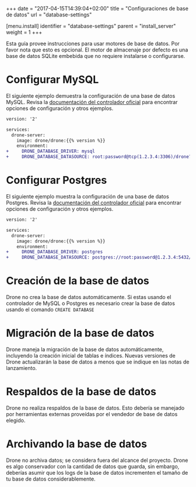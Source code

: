 +++
date = "2017-04-15T14:39:04+02:00"
title = "Configuraciones de base de datos"
url = "database-settings"

[menu.install]
  identifier = "database-settings"
  parent = "install_server"
  weight = 1
+++

Esta guía provee instrucciones para usar motores de base de datos. Por favor nota que esto es opcional. El motor de almacenaje por defecto es una base de datos SQLite embebida que no requiere instalarse o configurarse.

# Configurar MySQL

El siguiente ejemplo demuestra la configuración de una base de datos MySQL. Revisa la [documentación del controlador oficial](https://github.com/go-sql-driver/mysql#dsn-data-source-name) para encontrar opciones de configuración y otros ejemplos.

```diff
version: '2'

services:
  drone-server:
    image: drone/drone:{{% version %}}
    environment:
+     DRONE_DATABASE_DRIVER: mysql
+     DRONE_DATABASE_DATASOURCE: root:password@tcp(1.2.3.4:3306)/drone?parseTime=true
```

# Configurar Postgres

El siguiente ejemplo muestra la configuración de una base de datos Postgres. Revisa la [documentación del controlador oficial](https://www.postgresql.org/docs/current/static/libpq-connect.html#LIBPQ-CONNSTRING) para encontrar opciones de configuración y otros ejemplos.

```diff
version: '2'

services:
  drone-server:
    image: drone/drone:{{% version %}}
    environment:
+     DRONE_DATABASE_DRIVER: postgres
+     DRONE_DATABASE_DATASOURCE: postgres://root:password@1.2.3.4:5432/postgres?sslmode=disable
```

# Creación de la base de datos

Drone no crea la base de datos automáticamente. Si estas usando el controlador de MySQL o Postgres es necesario crear la base de datos usando el comando `CREATE DATABASE`

# Migración de la base de datos

Drone maneja la migración de la base de datos automáticamente, incluyendo la creación inicial de tablas e índices. Nuevas versiones de Drone actualizarán la base de datos a menos que se indique en las notas de lanzamiento.

# Respaldos de la base de datos

Drone no realiza respaldos de la base de datos. Esto debería se manejado por herramientas externas proveídas por el vendedor de base de datos elegido.

# Archivando la base de datos

Drone no archiva datos; se considera fuera del alcance del proyecto. Drone es algo conservador con la cantidad de datos que guarda, sin embargo, deberías asumir que los logs de la base de datos incrementen el tamaño de tu base de datos considerablemente.
